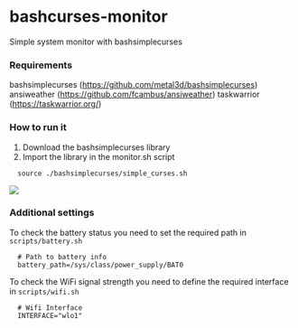 # bashcurses-monitor
Simple system monitor with bashsimplecurses

### Requirements
bashsimplecurses (https://github.com/metal3d/bashsimplecurses)
ansiweather (https://github.com/fcambus/ansiweather)
taskwarrior (https://taskwarrior.org/)

### How to run it
1. Download the bashsimplecurses library
2. Import the library in the monitor.sh script
```
  source ./bashsimplecurses/simple_curses.sh
```
<img src=http://i.imgur.com/NLPjOn6.png>

### Additional settings
To check the battery status you need to set the required path in `scripts/battery.sh`
```
  # Path to battery info
  battery_path=/sys/class/power_supply/BAT0
```

To check the WiFi signal strength you need to define the required interface in `scripts/wifi.sh`
```
  # Wifi Interface
  INTERFACE="wlo1"
```
